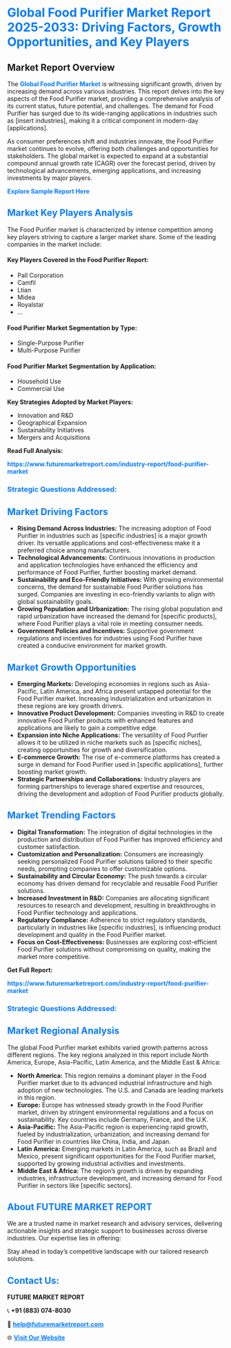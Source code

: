 <h1 style="color: #007BFF;">Global Food Purifier Market Report 2025-2033: Driving Factors, Growth Opportunities, and Key Players</h1>

<section id="overview">
<h2>Market Report Overview</h2>
<p>The <a href="https://www.futuremarketreport.com/industry-report/food-purifier-market" style="color: #007BFF; text-decoration: none;"><strong>Global Food Purifier Market</strong></a> is witnessing significant growth, driven by increasing demand across various industries. This report delves into the key aspects of the Food Purifier market, providing a comprehensive analysis of its current status, future potential, and challenges. The demand for Food Purifier has surged due to its wide-ranging applications in industries such as [insert industries], making it a critical component in modern-day [applications].</p>
<p>As consumer preferences shift and industries innovate, the Food Purifier market continues to evolve, offering both challenges and opportunities for stakeholders. The global market is expected to expand at a substantial compound annual growth rate (CAGR) over the forecast period, driven by technological advancements, emerging applications, and increasing investments by major players.</p>
</section>

<section id="overview">
<p><a href="https://www.futuremarketreport.com/request-sample/reportId=89614" style="color: #007BFF; text-decoration: none;"><strong>Explore Sample Report Here</strong></a></p>
</section>

<section id="key-players">
<h2 style="color: #007BFF;">Market Key Players Analysis</h2>
<p>The Food Purifier market is characterized by intense competition among key players striving to capture a larger market share. Some of the leading companies in the market include:</p>
<h4>Key Players Covered in the Food Purifier Report:</h4>
<ul><li>Pall Corporation</li><li>Camfil</li><li>Ltian</li><li>Midea</li><li>Royalstar</li><li>...</li></ul>
<h4>Food Purifier Market Segmentation by Type:</h4>
<ul><li>Single-Purpose Purifier</li><li>Multi-Purpose Purifier</li></ul>

<h4>Food Purifier Market Segmentation by Application:</h4>
<ul><li>Household Use</li><li>Commercial Use</li></ul>
<p><strong>Key Strategies Adopted by Market Players:</strong></p>
<ul>
<li>Innovation and R&D</li>
<li>Geographical Expansion</li>
<li>Sustainability Initiatives</li>
<li>Mergers and Acquisitions</li>
</ul>
</section>

<section>
<p><strong>Read Full Analysis: </strong></p><a href="https://www.futuremarketreport.com/industry-report/food-purifier-market" style="color: #007BFF; text-decoration: none;"><strong>https://www.futuremarketreport.com/industry-report/food-purifier-market</strong></a>
<h3 style="color: #007BFF;">Strategic Questions Addressed:</h3>
</section>

<section id="driving-factors">
<h2 style="color: #007BFF;">Market Driving Factors</h2>
<ul>
<li><strong>Rising Demand Across Industries:</strong> The increasing adoption of Food Purifier in industries such as [specific industries] is a major growth driver. Its versatile applications and cost-effectiveness make it a preferred choice among manufacturers.</li>
<li><strong>Technological Advancements:</strong> Continuous innovations in production and application technologies have enhanced the efficiency and performance of Food Purifier, further boosting market demand.</li>
<li><strong>Sustainability and Eco-Friendly Initiatives:</strong> With growing environmental concerns, the demand for sustainable Food Purifier solutions has surged. Companies are investing in eco-friendly variants to align with global sustainability goals.</li>
<li><strong>Growing Population and Urbanization:</strong> The rising global population and rapid urbanization have increased the demand for [specific products], where Food Purifier plays a vital role in meeting consumer needs.</li>
<li><strong>Government Policies and Incentives:</strong> Supportive government regulations and incentives for industries using Food Purifier have created a conducive environment for market growth.</li>
</ul>
</section>

<section id="growth-opportunities">
<h2 style="color: #007BFF;">Market Growth Opportunities</h2>
<ul>
<li><strong>Emerging Markets:</strong> Developing economies in regions such as Asia-Pacific, Latin America, and Africa present untapped potential for the Food Purifier market. Increasing industrialization and urbanization in these regions are key growth drivers.</li>
<li><strong>Innovative Product Development:</strong> Companies investing in R&D to create innovative Food Purifier products with enhanced features and applications are likely to gain a competitive edge.</li>
<li><strong>Expansion into Niche Applications:</strong> The versatility of Food Purifier allows it to be utilized in niche markets such as [specific niches], creating opportunities for growth and diversification.</li>
<li><strong>E-commerce Growth:</strong> The rise of e-commerce platforms has created a surge in demand for Food Purifier used in [specific applications], further boosting market growth.</li>
<li><strong>Strategic Partnerships and Collaborations:</strong> Industry players are forming partnerships to leverage shared expertise and resources, driving the development and adoption of Food Purifier products globally.</li>
</ul>
</section>

<section id="trending-factors">
<h2 style="color: #007BFF;">Market Trending Factors</h2>
<ul>
<li><strong>Digital Transformation:</strong> The integration of digital technologies in the production and distribution of Food Purifier has improved efficiency and customer satisfaction.</li>
<li><strong>Customization and Personalization:</strong> Consumers are increasingly seeking personalized Food Purifier solutions tailored to their specific needs, prompting companies to offer customizable options.</li>
<li><strong>Sustainability and Circular Economy:</strong> The push towards a circular economy has driven demand for recyclable and reusable Food Purifier solutions.</li>
<li><strong>Increased Investment in R&D:</strong> Companies are allocating significant resources to research and development, resulting in breakthroughs in Food Purifier technology and applications.</li>
<li><strong>Regulatory Compliance:</strong> Adherence to strict regulatory standards, particularly in industries like [specific industries], is influencing product development and quality in the Food Purifier market.</li>
<li><strong>Focus on Cost-Effectiveness:</strong> Businesses are exploring cost-efficient Food Purifier solutions without compromising on quality, making the market more competitive.</li>
</ul>
</section>

<section>
<p><strong>Get Full Report: </strong></p><a href="https://www.futuremarketreport.com/industry-report/food-purifier-market" style="color: #007BFF; text-decoration: none;"><strong>https://www.futuremarketreport.com/industry-report/food-purifier-market</strong></a>
<h3 style="color: #007BFF;">Strategic Questions Addressed:</h3>
</section>


<section id="regional-analysis">
<h2 style="color: #007BFF;">Market Regional Analysis</h2>
<p>The global Food Purifier market exhibits varied growth patterns across different regions. The key regions analyzed in this report include North America, Europe, Asia-Pacific, Latin America, and the Middle East & Africa:</p>
<ul>
<li><strong>North America:</strong> This region remains a dominant player in the Food Purifier market due to its advanced industrial infrastructure and high adoption of new technologies. The U.S. and Canada are leading markets in this region.</li>
<li><strong>Europe:</strong> Europe has witnessed steady growth in the Food Purifier market, driven by stringent environmental regulations and a focus on sustainability. Key countries include Germany, France, and the U.K.</li>
<li><strong>Asia-Pacific:</strong> The Asia-Pacific region is experiencing rapid growth, fueled by industrialization, urbanization, and increasing demand for Food Purifier in countries like China, India, and Japan.</li>
<li><strong>Latin America:</strong> Emerging markets in Latin America, such as Brazil and Mexico, present significant opportunities for the Food Purifier market, supported by growing industrial activities and investments.</li>
<li><strong>Middle East & Africa:</strong> The region’s growth is driven by expanding industries, infrastructure development, and increasing demand for Food Purifier in sectors like [specific sectors].</li>
</ul>
</section>

<footer>
<h2 style="color: #007BFF;">About FUTURE MARKET REPORT</h2>
<p>We are a trusted name in market research and advisory services, delivering actionable insights and strategic support to businesses across diverse industries. Our expertise lies in offering:</p>

<p>Stay ahead in today’s competitive landscape with our tailored research solutions.</p>

<h2 style="color: #007BFF;">Contact Us:</h2>
<p><strong>FUTURE MARKET REPORT</strong></p>
<p>📞 <strong>+91 (883) 074-8030</strong></p>
<p>📧 <strong><a href="mailto:help@futuremarketreport.com" style="color: #007BFF;">help@futuremarketreport.com</a></strong></p>
<p>🌐 <strong><a href="https://www.futuremarketreport.com/" style="color: #007BFF;">Visit Our Website</a></strong></p>
</footer>